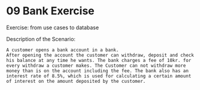# 09 Bank Exercise
Exercise: from use cases to database

Description of the Scenario:
````   
A customer opens a bank account in a bank.
After opening the account the customer can withdraw, deposit and check his balance at any time he wants. The bank charges a fee of 10kr. for every withdraw a customer makes. The Customer can not withdraw more money than is on the account including the fee. The bank also has an interest rate of 8.5%, which is used for calculating a certain amount of interest on the amount deposited by the customer.

````    

